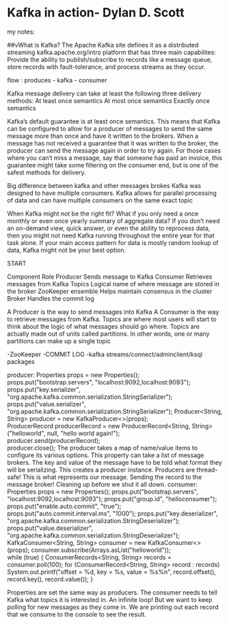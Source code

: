 # Kafka in action- Dylan D. Scott

my notes:

##vWhat is Kafka?
The Apache Kafka site defines it as a distributed streaming kafka.apache.org/intro platform that has three main capabilites:
 Provide the ability to publish/subscribe to records like a message queue, 
 store records with fault-tolerance,
 and process streams as they occur.
 
 flow : produces - kafka - consumer
 
 Kafka message delivery can take at least the following three delivery methods:
At least once semantics 
At most once semantics 
Exactly once semantics

Kafka’s default guarantee is at least once semantics. This means that Kafka can be configured to allow for a producer of messages to send the same message more than once and have it written to the brokers. When a message has not received a guarantee that it was written to the broker, the producer can send the message again in order to try again. For those cases where you can’t miss a message, say that someone has paid an invoice, this guarantee might take some filtering on the consumer end, but is one of the safest methods for delivery.

Big difference between kafka and other messages brokes
Kafka was designed to have multiple consumers. 
 Kafka allows for parallel processing of data and can have multiple consumers on the same exact topic

 When Kafka might not be the right fit?
 What if you only need a once monthly or even once yearly summary of aggregate data? If you don’t need an on-demand view, quick answer, or even the ability to reprocess data, then you might not need Kafka running throughout the entire year for that task alone. 
 If your main access pattern for data is mostly random lookup of data, Kafka might not be your best option.
 
START
 
Component		 Role
Producer		 Sends message to Kafka
Consumer 		 Retrieves messages from Kafka
Topics 		     Logical name of where message are stored in the broker
ZooKeeper ensemble 		Helps maintain consensus in the cluster
Broker 			Handles the commit log

A Producer is the way to send messages into Kafka
A Consumer is the way to retrieve messages from Kafka.
Topics are where most users will start to think about the logic of what messages should go where. Topics are actually made out of units called partitions. In other words, one or many partitions can make up a single topic 

-ZooKeeper
-COMMIT LOG
-kafka streams/connect/adminclient/ksql packages 


producer:
Properties props = new Properties();                                                   props.put("bootstrap.servers", "localhost:9092,localhost:9093");                       
props.put("key.serializer", "org.apache.kafka.common.serialization.StringSerializer"); props.put("value.serializer", "org.apache.kafka.common.serialization.StringSerializer");
Producer<String, String> producer = new KafkaProducer<>(props);                        
ProducerRecord producerRecord = new ProducerRecord<String, String> ("helloworld", null, "hello world again!");                                            
producer.send(producerRecord);                                                         
producer.close(); 
The producer takes a map of name/value items to configure its various options.
This property can take a list of message brokers.
The key and value of the message have to be told what format they will be serializing.
This creates a producer instance. Producers are thread-safe!
This is what represents our message.
Sending the record to the message broker!
Cleaning up before we shut it all down.
consumer:
Properties props = new Properties();                               props.put("bootstrap.servers", "localhost:9092,localhost:9093"); props.put("group.id", "helloconsumer"); props.put("enable.auto.commit", "true"); props.put("auto.commit.interval.ms", "1000"); props.put("key.deserializer", "org.apache.kafka.common.serialization.StringDeserializer"); props.put("value.deserializer", "org.apache.kafka.common.serialization.StringDeserializer");
 KafkaConsumer<String, String> consumer = new KafkaConsumer<>(props); consumer.subscribe(Arrays.asList("helloworld"));                  
 while (true) {     ConsumerRecords<String, String> records = consumer.poll(100);      for (ConsumerRecord<String, String> record : records)                  System.out.printf("offset = %d, key = %s, value = %s%n", record.offset(), record.key(), record.value()); }

Properties are set the same way as producers.
The consumer needs to tell Kafka what topics it is interested in.
An infinite loop! But we want to keep polling for new messages as they come in.
We are printing out each record that we consume to the console to see the result.




